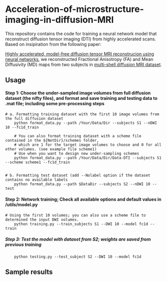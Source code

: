 # Acceleration-of-microstructure-imaging-in-diffusion-MRI

This repository contains the code for training a neural network model that reconstruct diffusion tensor imaging (DTI) from highly accelerated scans. Based on insipiration from the following paper:

[Highly accelerated, model-free diffusion tensor MRI reconstrucion using neural networks](https://aapm.onlinelibrary.wiley.com/doi/full/10.1002/mp.13400?af=R), we reconstructed Fractional Anisotropy (FA) and Mean Diffusivity (MD) maps from two subjects in [multi-shell diffusion MRI dataset](https://www.nature.com/articles/s41597-020-0493-8?sf234363855=1).

## Usage

#### Step 1: Choose the under-sampled image volumes from full diffusion dataset (the nifty files), and format and save training and testing data to .mat file; including some pre-processing steps

    # a. Formatting training dataset with the first 10 image volumes from the full diffusion dataset
        python format_data.py --path /Your/Data/Dir --subjects S1 --nDWI 10 --fc1d_train
  
        # You can also format training dataset with a scheme file contained in the ${NetDir}/schemes folder, 
        # which are 1 for the target image volumes to choose and 0 for all other volumes. (see example file scheme1)
        # Use when you want to design new under-sampling schemes
        python format_data.py --path /Your/Data/Dir/Data-DTI --subjects S1 --scheme scheme1 --fc1d_train 
        
        
    # b. Formatting test dataset (add --Nolabel option if the dataset contains no available labels
        python format_data.py --path $DataDir --subjects S2 --nDWI 10 --test
        
      
 #### Step 2: Network training; Check all available options and default values in /utils/model.py

    # Using the first 10 volumes; you can also use a scheme file to determined the input DWI volumes. 
        python training.py --train_subjects S1 --DWI 10 --model fc1d --train 



##### Step 3: Test the model with dataset from S2; weights are saved from previous training
        python testing.py --test_subject S2 --DWI 10 --model fc1d
        
## Sample results
        

